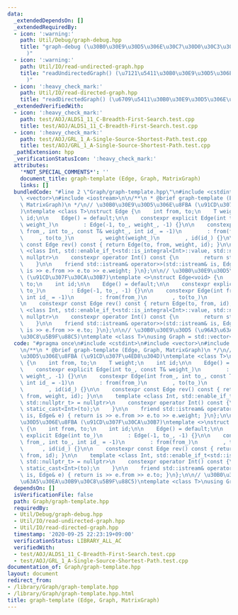 ```yaml
---
data:
  _extendedDependsOn: []
  _extendedRequiredBy:
  - icon: ':warning:'
    path: Util/Debug/graph-debug.hpp
    title: "graph-debug (\u30B0\u30E9\u30D5\u306E\u30C7\u30D0\u30C3\u30B0\u51FA\u529B\
      )"
  - icon: ':warning:'
    path: Util/IO/read-undirected-graph.hpp
    title: "readUndirectedGraph() (\u7121\u5411\u30B0\u30E9\u30D5\u306E\u5165\u529B\
      )"
  - icon: ':heavy_check_mark:'
    path: Util/IO/read-directed-graph.hpp
    title: "readDirectedGraph() (\u6709\u5411\u30B0\u30E9\u30D5\u306E\u5165\u529B)"
  _extendedVerifiedWith:
  - icon: ':heavy_check_mark:'
    path: test/AOJ/ALDS1_11_C-Breadth-First-Search.test.cpp
    title: test/AOJ/ALDS1_11_C-Breadth-First-Search.test.cpp
  - icon: ':heavy_check_mark:'
    path: test/AOJ/GRL_1_A-Single-Source-Shortest-Path.test.cpp
    title: test/AOJ/GRL_1_A-Single-Source-Shortest-Path.test.cpp
  _pathExtension: hpp
  _verificationStatusIcon: ':heavy_check_mark:'
  attributes:
    '*NOT_SPECIAL_COMMENTS*': ''
    document_title: graph-template (Edge, Graph, MatrixGraph)
    links: []
  bundledCode: "#line 2 \"Graph/graph-template.hpp\"\n#include <cstdint>\n#include\
    \ <vector>\n#include <iostream>\n\n/**\n * @brief graph-template (Edge, Graph,\
    \ MatrixGraph)\n */\n// \u30B0\u30E9\u30D5\u306E\u8FBA (\u91CD\u307F\u4ED8\u304D\
    )\ntemplate <class T>\nstruct Edge {\n    int from, to;\n    T weight;\n    int\
    \ id;\n\n    Edge() = default;\n\n    constexpr explicit Edge(int to_, const T&\
    \ weight_)\n        : Edge(-1, to_, weight_, -1) {}\n\n    constexpr Edge(int\
    \ from_, int to_, const T& weight_, int id_ = -1)\n        : from(from_)\n   \
    \     , to(to_)\n        , weight(weight_)\n        , id(id_) {}\n\n    constexpr\
    \ const Edge rev() const { return Edge(to, from, weight, id); }\n\n    template\
    \ <class Int, std::enable_if_t<std::is_integral<Int>::value, std::nullptr_t> =\
    \ nullptr>\n    constexpr operator Int() const {\n        return static_cast<Int>(to);\n\
    \    }\n\n    friend std::istream& operator>>(std::istream& is, Edge& e) { return\
    \ is >> e.from >> e.to >> e.weight; }\n};\n\n// \u30B0\u30E9\u30D5\u306E\u8FBA\
    \ (\u91CD\u307F\u30CA\u30B7)\ntemplate <>\nstruct Edge<void> {\n    int from,\
    \ to;\n    int id;\n\n    Edge() = default;\n\n    constexpr explicit Edge(int\
    \ to_)\n        : Edge(-1, to_, -1) {}\n\n    constexpr Edge(int from_, int to_,\
    \ int id_ = -1)\n        : from(from_)\n        , to(to_)\n        , id(id_) {}\n\
    \n    constexpr const Edge rev() const { return Edge(to, from, id); }\n\n    template\
    \ <class Int, std::enable_if_t<std::is_integral<Int>::value, std::nullptr_t> =\
    \ nullptr>\n    constexpr operator Int() const {\n        return static_cast<Int>(to);\n\
    \    }\n\n    friend std::istream& operator>>(std::istream& is, Edge& e) { return\
    \ is >> e.from >> e.to; }\n};\n\n// \u30B0\u30E9\u30D5 (\u96A3\u63A5\u30EA\u30B9\
    \u30C8\u5B9F\u88C5)\ntemplate <class T>\nusing Graph = std::vector<std::vector<Edge<T>>>;\n"
  code: "#pragma once\n#include <cstdint>\n#include <vector>\n#include <iostream>\n\
    \n/**\n * @brief graph-template (Edge, Graph, MatrixGraph)\n */\n// \u30B0\u30E9\
    \u30D5\u306E\u8FBA (\u91CD\u307F\u4ED8\u304D)\ntemplate <class T>\nstruct Edge\
    \ {\n    int from, to;\n    T weight;\n    int id;\n\n    Edge() = default;\n\n\
    \    constexpr explicit Edge(int to_, const T& weight_)\n        : Edge(-1, to_,\
    \ weight_, -1) {}\n\n    constexpr Edge(int from_, int to_, const T& weight_,\
    \ int id_ = -1)\n        : from(from_)\n        , to(to_)\n        , weight(weight_)\n\
    \        , id(id_) {}\n\n    constexpr const Edge rev() const { return Edge(to,\
    \ from, weight, id); }\n\n    template <class Int, std::enable_if_t<std::is_integral<Int>::value,\
    \ std::nullptr_t> = nullptr>\n    constexpr operator Int() const {\n        return\
    \ static_cast<Int>(to);\n    }\n\n    friend std::istream& operator>>(std::istream&\
    \ is, Edge& e) { return is >> e.from >> e.to >> e.weight; }\n};\n\n// \u30B0\u30E9\
    \u30D5\u306E\u8FBA (\u91CD\u307F\u30CA\u30B7)\ntemplate <>\nstruct Edge<void>\
    \ {\n    int from, to;\n    int id;\n\n    Edge() = default;\n\n    constexpr\
    \ explicit Edge(int to_)\n        : Edge(-1, to_, -1) {}\n\n    constexpr Edge(int\
    \ from_, int to_, int id_ = -1)\n        : from(from_)\n        , to(to_)\n  \
    \      , id(id_) {}\n\n    constexpr const Edge rev() const { return Edge(to,\
    \ from, id); }\n\n    template <class Int, std::enable_if_t<std::is_integral<Int>::value,\
    \ std::nullptr_t> = nullptr>\n    constexpr operator Int() const {\n        return\
    \ static_cast<Int>(to);\n    }\n\n    friend std::istream& operator>>(std::istream&\
    \ is, Edge& e) { return is >> e.from >> e.to; }\n};\n\n// \u30B0\u30E9\u30D5 (\u96A3\
    \u63A5\u30EA\u30B9\u30C8\u5B9F\u88C5)\ntemplate <class T>\nusing Graph = std::vector<std::vector<Edge<T>>>;\n"
  dependsOn: []
  isVerificationFile: false
  path: Graph/graph-template.hpp
  requiredBy:
  - Util/Debug/graph-debug.hpp
  - Util/IO/read-undirected-graph.hpp
  - Util/IO/read-directed-graph.hpp
  timestamp: '2020-09-25 22:23:19+09:00'
  verificationStatus: LIBRARY_ALL_AC
  verifiedWith:
  - test/AOJ/ALDS1_11_C-Breadth-First-Search.test.cpp
  - test/AOJ/GRL_1_A-Single-Source-Shortest-Path.test.cpp
documentation_of: Graph/graph-template.hpp
layout: document
redirect_from:
- /library/Graph/graph-template.hpp
- /library/Graph/graph-template.hpp.html
title: graph-template (Edge, Graph, MatrixGraph)
---
```

